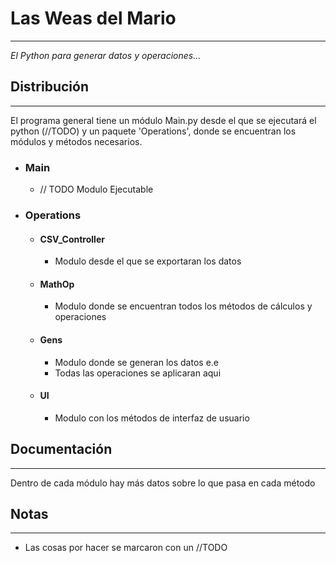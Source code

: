 # Las Weas del Mario
-------------------------------------------------------------------------------------------------------
*El Python para generar datos y operaciones...*

## Distribución
-------------------------------------------------------------------------------------------------------
El programa general tiene un módulo Main.py desde el que se ejecutará el python (//TODO) y un paquete 'Operations',
donde se encuentran los módulos y métodos necesarios.
- ### Main
    - // TODO Modulo Ejecutable
- ### Operations
  - #### CSV_Controller
      - Modulo desde el que se exportaran los datos
  - #### MathOp
      - Modulo donde se encuentran todos los métodos de cálculos y operaciones
  - #### Gens
      - Modulo donde se generan los datos e.e
      - Todas las operaciones se aplicaran aqui
  - #### UI
      - Modulo con los métodos de interfaz de usuario

## Documentación
---------------------------------------------------------------------------------------------------------
Dentro de cada módulo hay más datos sobre lo que pasa en cada método

## Notas
---------------------------------------------------------------------------------------------------------
- Las cosas por hacer se marcaron con un //TODO